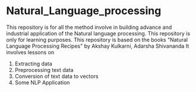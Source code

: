 # Natural_Language_processing
This repository is for all the method involve in building advance and industrial application of the Natural language processing. 
This repository is only for learning purposes. 
This repository is based on the books  "Natural Language Processing Recipes" by  Akshay Kulkarni, Adarsha Shivananda
It involves lessons on
1. Extracting data
2. Preprocessing text data
3. Conversion of text data to vectors
4. Some NLP Application
